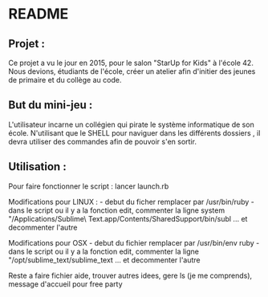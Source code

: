 # README #

## Projet : ##

Ce projet a vu le jour en 2015, pour le salon "StarUp for Kids" à l'école 42. Nous devions, étudiants de l'école, créer un atelier afin d'initier des jeunes de primaire et du collège au code.

## But du mini-jeu : ##

L'utilisateur incarne un collégien qui pirate le système informatique de son école. N'utilisant que le SHELL pour naviguer dans les différents dossiers , il devra utiliser des commandes afin de pouvoir s'en sortir.

## Utilisation : ##

Pour faire fonctionner le script : lancer launch.rb 

Modifications pour LINUX : 
    - debut du ficher remplacer par /usr/bin/ruby
    - dans le script ou il y a la fonction edit, commenter la ligne system "/Applications/Sublime\\ Text.app/Contents/SharedSupport/bin/subl ...
            et decommenter l'autre

Modifications pour OSX
    - debut du fichier remplacer par /usr/bin/env ruby
    - dans le script ou il y a la fonction edit, commenter la ligne "/opt/sublime_text/sublime_text ...
            et decommenter l'autre






Reste a faire fichier aide, trouver autres idees, gere ls (je me comprends), message d'accueil pour free party
